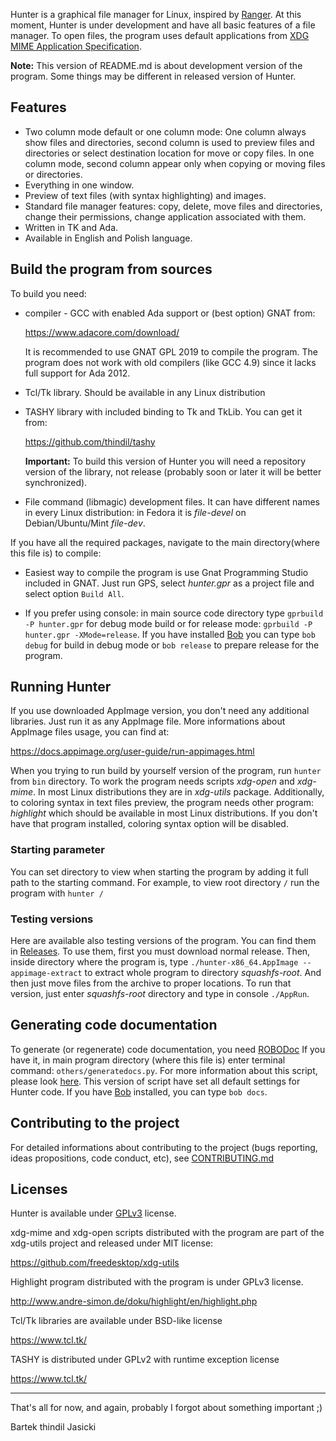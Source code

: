 Hunter is a graphical file manager for Linux, inspired by [Ranger](https://ranger.github.io/).
At this moment, Hunter is under development and have all basic features
of a file manager. To open files, the program uses default applications
from [XDG MIME Application Specification](https://specifications.freedesktop.org/mime-apps-spec/mime-apps-spec-latest.html).

**Note:** This version of README.md is about development version of the
program. Some things may be different in released version of Hunter.

## Features

- Two column mode default or one column mode: One column always show files
  and directories, second column is used to preview files and directories
  or select destination location for move or copy files. In one column
  mode, second column appear only when copying or moving files or directories.
- Everything in one window.
- Preview of text files (with syntax highlighting) and images.
- Standard file manager features: copy, delete, move files and directories,
  change their permissions, change application associated with them.
- Written in TK and Ada.
- Available in English and Polish language.

## Build the program from sources

To build you need:

* compiler - GCC with enabled Ada support or (best option) GNAT from:

  https://www.adacore.com/download/

  It is recommended to use GNAT GPL 2019 to compile the program.
  The program does not work with old compilers (like GCC 4.9) since it
  lacks full support for Ada 2012.

* Tcl/Tk library. Should be available in any Linux distribution

* TASHY library with included binding to Tk and TkLib. You can get it from:

   https://github.com/thindil/tashy

   **Important:** To build this version of Hunter you will need a repository
   version of the library, not release (probably soon or later it will
   be better synchronized).

* File command (libmagic) development files. It can have different names in
  every Linux distribution: in Fedora it is *file-devel* on Debian/Ubuntu/Mint
  *file-dev*.

If you have all the required packages, navigate to the main directory(where
this file is) to compile:

* Easiest way to compile the program is use Gnat Programming Studio included
  in GNAT. Just run GPS, select *hunter.gpr* as a project file and select
  option `Build All`.

* If you prefer using console: in main source code directory type
  `gprbuild -P hunter.gpr` for debug mode build or for release mode:
  `gprbuild -P hunter.gpr -XMode=release`. If you have installed
  [Bob](https://github.com/thindil/bob) you can type `bob debug` for build in
  debug mode or `bob release` to prepare release for the program.


## Running Hunter

If you use downloaded AppImage version, you don't need any additional
libraries. Just run it as any AppImage file. More informations about AppImage
files usage, you can find at:

https://docs.appimage.org/user-guide/run-appimages.html

When you trying to run build by yourself version of the program, run
`hunter` from `bin` directory. To work the program needs scripts *xdg-open*
and *xdg-mime*. In most Linux distributions they are in *xdg-utils* package.
Additionally, to coloring syntax in text files preview, the program needs
other program: *highlight* which should be available in most Linux
distributions. If you don't have that program installed, coloring syntax
option will be disabled.

### Starting parameter

You can set directory to view when starting the program by adding it full path
to the starting command. For example, to view root directory `/` run the
program with `hunter /`

### Testing versions

Here are available also testing versions of the program. You can find them
in [Releases](https://github.com/thindil/hunter/releases/tag/travis-dev-build).
To use them, first you must download normal release. Then, inside directory
where the program is, type `./hunter-x86_64.AppImage --appimage-extract` to
extract whole program to directory *squashfs-root*. And then just move files
from the archive to proper locations. To run that version, just enter
*squashfs-root* directory and type in console `./AppRun`.

## Generating code documentation

To generate (or regenerate) code documentation, you need [ROBODoc](https://rfsber.home.xs4all.nl/Robo/)
If you have it, in main program directory (where this file is) enter terminal
command: `others/generatedocs.py`. For more information about this script,
please look [here](https://github.com/thindil/roboada#generatedocspy). This
version of script have set all default settings for Hunter code. If you have
[Bob](https://github.com/thindil/bob) installed, you can type `bob docs`.

## Contributing to the project
For detailed informations about contributing to the project (bugs reporting,
ideas propositions, code conduct, etc), see [CONTRIBUTING.md](CONTRIBUTING.md)

## Licenses
Hunter is available under [GPLv3](COPYING) license.

xdg-mime and xdg-open scripts distributed with the program are part of the
xdg-utils project and released under MIT license:

https://github.com/freedesktop/xdg-utils

Highlight program distributed with the program is under GPLv3 license.

http://www.andre-simon.de/doku/highlight/en/highlight.php

Tcl/Tk libraries are available under BSD-like license

https://www.tcl.tk/

TASHY is distributed under GPLv2 with runtime exception license

https://www.tcl.tk/

----

That's all for now, and again, probably I forgot about something important ;)

Bartek thindil Jasicki
